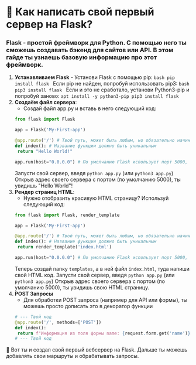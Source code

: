 # 🚀 Как написать свой первый сервер на Flask?

### Flask - простой фреймворк для Python. С помощью него ты сможешь создавать бэкенд для сайтов или API. В этом гайде ты узнаешь базовую информацию про этот фреймворк.

1. **Устанавливаем Flask**
       - Установи Flask с помощью pip:
       ```bash
       pip install flask
       ```
       Если pip не найден, попробуй использовать pip3:
       ```bash
       pip3 install flask
       ```
       Если и это не сработало, установи Python3-pip и попробуй заново:
       ```
       apt install -y python3-pip
       pip3 install flask
       ```
2. **Создаём файл сервера**:
   - Создай файл app.py и вставь в него следующий код:
   ```py
   from flask import Flask

   app = Flask('My-First-app')

   @app.route('/') # Твой путь, может быть любым, но обязательно начинается со /, его ты будешь открывать в браузере
   def index(): # Название функции должно быть уникальным
    return "Hello World!"

   app.run(host="0.0.0.0") # По умолчанию Flask использует порт 5000, но если нужно ты можешь установить любой другой, добавь в app.run ", port=твой_порт"
   ```
   Запусти свой сервер, введя `python app.py` (или `python3 app.py`)
   Открыв адрес своего сервера с портом (по умолчанию 5000), ты увидишь "Hello World"!
3. **Рендер страниц HTML**:
   - Нужно отобразить красивую HTML страницу? Используй следующий код:
   ```py
   from flask import Flask, render_template

   app = Flask('My-First-app')

   @app.route('/') # Твой путь, может быть любым, но обязательно начинается со /, его ты будешь открывать в браузере
   def index(): # Название функции должно быть уникальным
    return render_template('index.html')

   app.run(host="0.0.0.0") # По умолчанию Flask использует порт 5000, но если нужно ты можешь установить любой другой, добавь в app.run ", port=твой_порт"
   ```
   Теперь создай папку `templates`, а в ней файл `index.html`, туда напиши свой HTML код.
   Запусти свой сервер, введя `python app.py` (или `python3 app.py`)
   Открыв адрес своего сервера с портом (по умолчанию 5000), ты увидишь свою HTML страницу.
4. **POST Запросы**
   - Для обработки POST запроса (например для API или формы), ты можешь просто дописать это в декоратор функции
   ```py
   # --- Твой код
   @app.route('/', methods=['POST'])
   def index():
    return f"Информация из поля формы name: {request.form.get('name')}"
   # --- Твой код
🎉 Вот ты и создал свой первый вебсервер на Flask. Дальше ты можешь добавлять свои маршруты и обрабатывать запросы.